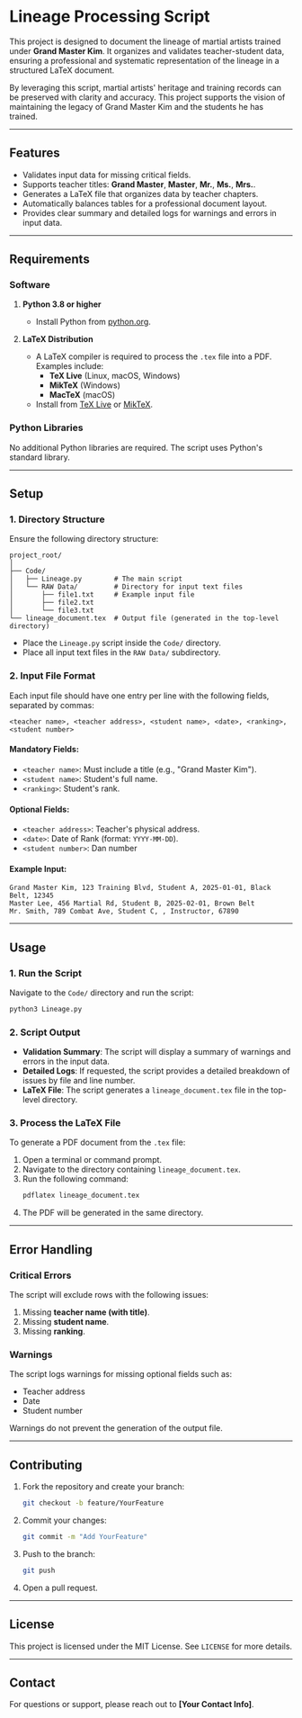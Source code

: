 
# **Lineage Processing Script**

This project is designed to document the lineage of martial artists trained under **Grand Master Kim**. It organizes and validates teacher-student data, ensuring a professional and systematic representation of the lineage in a structured LaTeX document.

By leveraging this script, martial artists' heritage and training records can be preserved with clarity and accuracy. This project supports the vision of maintaining the legacy of Grand Master Kim and the students he has trained.

---

## **Features**
- Validates input data for missing critical fields.
- Supports teacher titles: **Grand Master**, **Master**, **Mr.**, **Ms.**, **Mrs.**.
- Generates a LaTeX file that organizes data by teacher chapters.
- Automatically balances tables for a professional document layout.
- Provides clear summary and detailed logs for warnings and errors in input data.

---

## **Requirements**

### **Software**
1. **Python 3.8 or higher**
   - Install Python from [python.org](https://www.python.org/downloads/).

2. **LaTeX Distribution**
   - A LaTeX compiler is required to process the `.tex` file into a PDF. Examples include:
     - **TeX Live** (Linux, macOS, Windows)
     - **MikTeX** (Windows)
     - **MacTeX** (macOS)
   - Install from [TeX Live](https://www.tug.org/texlive/) or [MikTeX](https://miktex.org/).

### **Python Libraries**
No additional Python libraries are required. The script uses Python's standard library.

---

## **Setup**

### **1. Directory Structure**
Ensure the following directory structure:
```
project_root/
│
├── Code/
│   ├── Lineage.py        # The main script
│   └── RAW Data/         # Directory for input text files
│       ├── file1.txt     # Example input file
│       ├── file2.txt
│       └── file3.txt
└── lineage_document.tex  # Output file (generated in the top-level directory)
```

- Place the `Lineage.py` script inside the `Code/` directory.
- Place all input text files in the `RAW Data/` subdirectory.

### **2. Input File Format**
Each input file should have one entry per line with the following fields, separated by commas:
```
<teacher name>, <teacher address>, <student name>, <date>, <ranking>, <student number>
```

#### **Mandatory Fields**:
- `<teacher name>`: Must include a title (e.g., "Grand Master Kim").
- `<student name>`: Student's full name.
- `<ranking>`: Student's rank.

#### **Optional Fields**:
- `<teacher address>`: Teacher's physical address.
- `<date>`: Date of Rank (format: `YYYY-MM-DD`).
- `<student number>`: Dan number

#### **Example Input**:
```plaintext
Grand Master Kim, 123 Training Blvd, Student A, 2025-01-01, Black Belt, 12345
Master Lee, 456 Martial Rd, Student B, 2025-02-01, Brown Belt
Mr. Smith, 789 Combat Ave, Student C, , Instructor, 67890

```

---

## **Usage**

### **1. Run the Script**
Navigate to the `Code/` directory and run the script:
```bash
python3 Lineage.py
```

### **2. Script Output**
- **Validation Summary**: The script will display a summary of warnings and errors in the input data.
- **Detailed Logs**: If requested, the script provides a detailed breakdown of issues by file and line number.
- **LaTeX File**: The script generates a `lineage_document.tex` file in the top-level directory.

### **3. Process the LaTeX File**
To generate a PDF document from the `.tex` file:
1. Open a terminal or command prompt.
2. Navigate to the directory containing `lineage_document.tex`.
3. Run the following command:
   ```bash
   pdflatex lineage_document.tex
   ```
4. The PDF will be generated in the same directory.

---

## **Error Handling**
### **Critical Errors**
The script will exclude rows with the following issues:
1. Missing **teacher name (with title)**.
2. Missing **student name**.
3. Missing **ranking**.

### **Warnings**
The script logs warnings for missing optional fields such as:
- Teacher address
- Date
- Student number

Warnings do not prevent the generation of the output file.

---

## **Contributing**
1. Fork the repository and create your branch:
   ```bash
   git checkout -b feature/YourFeature
   ```
2. Commit your changes:
   ```bash
   git commit -m "Add YourFeature"
   ```
3. Push to the branch:
   ```bash
   git push
   ```
4. Open a pull request.

---

## **License**
This project is licensed under the MIT License. See `LICENSE` for more details.

---

## **Contact**
For questions or support, please reach out to **[Your Contact Info]**.

